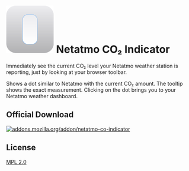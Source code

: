 # ![](icon.svg) Netatmo CO₂ Indicator

Immediately see the current CO₂ level your Netatmo weather station is reporting,
just by looking at your browser toolbar.

Shows a dot similar to Netatmo with the current CO₂ amount. The tooltip shows
the exact measurement. Clicking on the dot brings you to your Netatmo weather dashboard.

## Official Download

[![addons.mozilla.org/addon/netatmo-co-indicator](https://addons.cdn.mozilla.net/static/img/addons-buttons/AMO-button_2.png)](https://addons.mozilla.org/addon/netatmo-co-indicator/?utm_source=github.com&utm_content=install)

## License

[MPL 2.0](/LICENSE)
